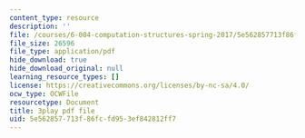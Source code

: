 ```yaml
---
content_type: resource
description: ''
file: /courses/6-004-computation-structures-spring-2017/5e562857713f86fcfd953ef842812ff7_UDow47-q5KI.pdf
file_size: 26596
file_type: application/pdf
hide_download: true
hide_download_original: null
learning_resource_types: []
license: https://creativecommons.org/licenses/by-nc-sa/4.0/
ocw_type: OCWFile
resourcetype: Document
title: 3play pdf file
uid: 5e562857-713f-86fc-fd95-3ef842812ff7
---
```

